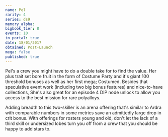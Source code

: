 ```yaml
---
name: Pel
rarity: 4
series: ds9
memory_alpha:
bigbook_tier: 8
events: 10
in_portal: true
date: 18/01/2017
obtained: Post-Launch
mega: false
published: true
---
```


Pel's a crew you might have to do a double take for to find the value. Her plus trait set bore fruit in the form of Costume Party and it's giant 100 threshold bonuses as well as her first mega; Costumed. Besides that speculative event work (including two big bonus features) and nice-to-have collections, She's also great for an episode 4 DIP node unlock to allow you access to the best mission for rare polyalloys.

Adding breadth to this two-skiller is an arena offering that's similar to Ardra with comparable numbers in some metrics save an admittedly large drop in crit bonus. With offerings for rosters young and old, don't let the lack of a third skill or undersized lobes turn you off from a crew that you should be happy to add stars to.
